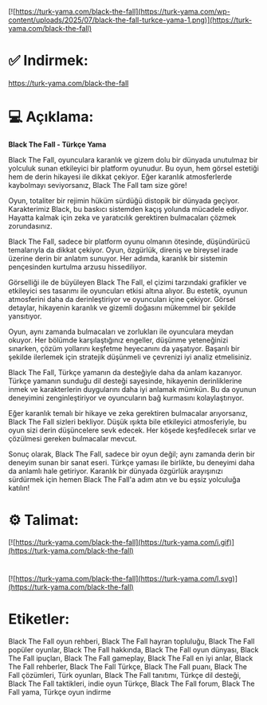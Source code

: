 [![https://turk-yama.com/black-the-fall](https://turk-yama.com/wp-content/uploads/2025/07/black-the-fall-turkce-yama-1.png)](https://turk-yama.com/black-the-fall)
# ✅ Indirmek:
https://turk-yama.com/black-the-fall
# 💻 Açıklama:
**Black The Fall - Türkçe Yama**

Black The Fall, oyunculara karanlık ve gizem dolu bir dünyada unutulmaz bir yolculuk sunan etkileyici bir platform oyunudur. Bu oyun, hem görsel estetiği hem de derin hikayesi ile dikkat çekiyor. Eğer karanlık atmosferlerde kaybolmayı seviyorsanız, Black The Fall tam size göre!

Oyun, totaliter bir rejimin hüküm sürdüğü distopik bir dünyada geçiyor. Karakterimiz Black, bu baskıcı sistemden kaçış yolunda mücadele ediyor. Hayatta kalmak için zeka ve yaratıcılık gerektiren bulmacaları çözmek zorundasınız.

Black The Fall, sadece bir platform oyunu olmanın ötesinde, düşündürücü temalarıyla da dikkat çekiyor. Oyun, özgürlük, direniş ve bireysel irade üzerine derin bir anlatım sunuyor. Her adımda, karanlık bir sistemin pençesinden kurtulma arzusu hissediliyor.

Görselliği ile de büyüleyen Black The Fall, el çizimi tarzındaki grafikler ve etkileyici ses tasarımı ile oyuncuları etkisi altına alıyor. Bu estetik, oyunun atmosferini daha da derinleştiriyor ve oyuncuları içine çekiyor. Görsel detaylar, hikayenin karanlık ve gizemli doğasını mükemmel bir şekilde yansıtıyor.

Oyun, aynı zamanda bulmacaları ve zorlukları ile oyunculara meydan okuyor. Her bölümde karşılaştığınız engeller, düşünme yeteneğinizi sınarken, çözüm yollarını keşfetme heyecanını da yaşatıyor. Başarılı bir şekilde ilerlemek için stratejik düşünmeli ve çevrenizi iyi analiz etmelisiniz.

Black The Fall, Türkçe yamanın da desteğiyle daha da anlam kazanıyor. Türkçe yamanın sunduğu dil desteği sayesinde, hikayenin derinliklerine inmek ve karakterlerin duygularını daha iyi anlamak mümkün. Bu da oyunun deneyimini zenginleştiriyor ve oyuncuların bağ kurmasını kolaylaştırıyor.

Eğer karanlık temalı bir hikaye ve zeka gerektiren bulmacalar arıyorsanız, Black The Fall sizleri bekliyor. Düşük ışıkta bile etkileyici atmosferiyle, bu oyun sizi derin düşüncelere sevk edecek. Her köşede keşfedilecek sırlar ve çözülmesi gereken bulmacalar mevcut.

Sonuç olarak, Black The Fall, sadece bir oyun değil; aynı zamanda derin bir deneyim sunan bir sanat eseri. Türkçe yaması ile birlikte, bu deneyimi daha da anlamlı hale getiriyor. Karanlık bir dünyada özgürlük arayışınızı sürdürmek için hemen Black The Fall'a adım atın ve bu eşsiz yolculuğa katılın!
# ⚙️ Talimat:
[![https://turk-yama.com/black-the-fall](https://turk-yama.com/i.gif)](https://turk-yama.com/black-the-fall)
#
[![https://turk-yama.com/black-the-fall](https://turk-yama.com/l.svg)](https://turk-yama.com/black-the-fall)
# Etiketler:
Black The Fall oyun rehberi, Black The Fall hayran topluluğu, Black The Fall popüler oyunlar, Black The Fall hakkında, Black The Fall oyun dünyası, Black The Fall ipuçları, Black The Fall gameplay, Black The Fall en iyi anlar, Black The Fall rehberler, Black The Fall Türkçe, Black The Fall puanı, Black The Fall çözümleri, Türk oyunları, Black The Fall tanıtımı, Türkçe dil desteği, Black The Fall taktikleri, indie oyun Türkçe, Black The Fall forum, Black The Fall yama, Türkçe oyun indirme


